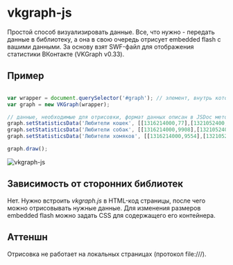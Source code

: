 # vkgraph-js

Простой способ визуализировать данные. Все, что нужно - передать данные в библиотеку, а она в свою очередь отрисует embedded flash с вашими данными. За основу взят SWF-файл для отображения статистики ВКонтакте (VKGraph v0.33).

## Пример

```javascript

var wrapper = document.querySelector('#graph'); // элемент, внутрь которого будет встраиваться flash
var graph = new VKGraph(wrapper);

// данные, необходимые для отрисовки, формат данных описан в JSDoc метода setStatisticsData() файла vkgraph.js
graph.setStatisticsData('Любители кошек', [[1316214000,77],[1321052400,5977],[1323903600,9974]], false);
graph.setStatisticsData('Любители собак', [[1316214000,9908],[1321052400,3505],[1323903600,8]]);
graph.setStatisticsData('Любители хомяков', [[1316214000,9554],[1321052400,9696],[1323903600,9715]]);

graph.draw();

````

![vkgraph-js](https://raw.github.com/1999/vkgraph-js/master/screen.png)

## Зависимость от сторонних библиотек

Нет. Нужно встроить *vkgraph.js* в HTML-код страницы, после чего можно отрисовывать нужные данные. Для изменения размеров embedded flash можно задать CSS для содержащего его контейнера.

## Аттеншн

Отрисовка не работает на локальных страницах (протокол file:///).
